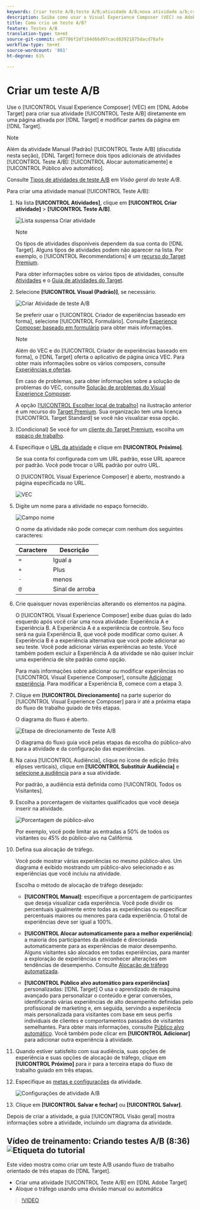 ```yaml
---
keywords: Criar teste A/B;teste A/B;atividade A/B;nova atividade a/b;criar a/b
description: Saiba como usar o Visual Experience Composer (VEC) no Adobe Target para criar sua atividade de teste A/B diretamente em uma página ativada pelo Público alvo.
title: Como crio um teste A/B?
feature: Testes A/B
translation-type: tm+mt
source-git-commit: e87786f2df104d66d97cacd83921875dacd78afe
workflow-type: tm+mt
source-wordcount: '861'
ht-degree: 61%

---
```



# Criar um teste A/B

Use o [!UICONTROL Visual Experience Composer] (VEC) em [!DNL Adobe Target] para criar sua atividade [!UICONTROL Teste A/B] diretamente em uma página ativada por [!DNL Target] e modificar partes da página em [!DNL Target].

>[!NOTE]
>
>Além da atividade Manual (Padrão) [!UICONTROL Teste A/B] (discutida nesta seção), [!DNL Target] fornece dois tipos adicionais de atividades [!UICONTROL Teste A/B]: [!UICONTROL Alocar automaticamente] e [!UICONTROL Público alvo automático].
>
>Consulte [Tipos de atividades de teste A/B](/help/c-activities/t-test-ab/test-ab.md#types) em *Visão geral do teste A/B*.

Para criar uma atividade manual [!UICONTROL Teste A/B]:

1. Na lista **[!UICONTROL Atividades]**, clique em **[!UICONTROL Criar atividade]** > **[!UICONTROL Teste A/B]**.

   ![Lista suspensa Criar atividade](/help/c-activities/t-test-ab/t-test-create-ab/assets/ab_select-new.png)

   >[!NOTE]
   >
   >Os tipos de atividades disponíveis dependem da sua conta do [!DNL Target]. Alguns tipos de atividades podem não aparecer na lista. Por exemplo, o [!UICONTROL Recommendations] é um [recurso do Target Premium](/help/c-intro/intro.md#premium).
   >
   >Para obter informações sobre os vários tipos de atividades, consulte [Atividades](/help/c-activities/activities.md#concept_D317A95A1AB54674BA7AB65C7985BA03) e o [Guia de atividades do Target](/help/c-activities/target-activities-guide.md).

1. Selecione **[!UICONTROL Visual (Padrão)]**, se necessário.

   ![Criar Atividade de teste A/B](/help/c-activities/t-test-ab/t-test-create-ab/assets/create-ab.png)

   Se preferir usar o [!UICONTROL Criador de experiências baseado em forma], selecione [!UICONTROL Formulário]. Consulte [Experience Composer baseado em formulário](/help/c-experiences/form-experience-composer.md) para obter mais informações.

   >[!NOTE]
   >
   >Além do VEC e do [!UICONTROL Criador de experiências baseado em forma], o [!DNL Target] oferta o aplicativo de página única VEC. Para obter mais informações sobre os vários composers, consulte [Experiências e ofertas](/help/c-experiences/experiences.md).
   >
   >Em caso de problemas, para obter informações sobre a solução de problemas do VEC, consulte [Solução de problemas do Visual Experience Composer](/help/c-experiences/c-visual-experience-composer/r-troubleshoot-composer/troubleshoot-composer.md).
   >
   >A opção [[!UICONTROL Escolher local de trabalho]](/help/administrating-target/c-user-management/property-channel/property-channel.md) na ilustração anterior é um recurso do [Target Premium](/help/c-intro/intro.md). Sua organização tem uma licença [!UICONTROL Target Standard] se você não visualizar essa opção.

1. (Condicional) Se você for um [cliente do Target Premium](/help/c-intro/intro.md#premium), escolha um [espaço de trabalho](/help/administrating-target/c-user-management/property-channel/property-channel.md).

1. Especifique o [URL da atividade](/help/c-activities/t-test-ab/t-test-create-ab/ab-activity-url.md) e clique em **[!UICONTROL Próximo]**.

   Se sua conta foi configurada com um URL padrão, esse URL aparece por padrão. Você pode trocar o URL padrão por outro URL.

   O [!UICONTROL Visual Experience Composer] é aberto, mostrando a página especificada no URL.

   ![VEC](/help/c-activities/t-test-ab/t-test-create-ab/assets/vec-new.png)

1. Digite um nome para a atividade no espaço fornecido.

   ![Campo nome](/help/c-activities/t-test-ab/t-test-create-ab/assets/ab_newname-new.png)

   O nome da atividade não pode começar com nenhum dos seguintes caracteres:

   | Caractere | Descrição |
   |--- |--- |
   | `=` | Igual a |
   | `+` | Plus |
   | `-` | menos |
   | `@` | Sinal de arroba |

1. Crie quaisquer novas experiências alterando os elementos na página.

   O [!UICONTROL Visual Experience Composer] exibe duas guias do lado esquerdo após você criar uma nova atividade: Experiência A e Experiência B. A Experiência A é a experiência de controle. Seu foco será na guia Experiência B, que você pode modificar como quiser. A Experiência B é a experiência alternativa que você pode adicionar ao seu teste. Você pode adicionar várias experiências ao teste. Você também podem excluir a Experiência A da atividade se não quiser incluir uma experiência de site padrão como opção.

   Para mais informações sobre adicionar ou modificar experiências no [!UICONTROL Visual Experience Composer], consulte  [Adicionar experiência](/help/c-activities/t-test-ab/t-test-create-ab/ab-add-experience.md#task_454646F2895242D3B92DC395A0CE1A00). Para modificar a Experiência B, comece com a etapa 3.

1. Clique em **[!UICONTROL Direcionamento]** na parte superior do [!UICONTROL Visual Experience Composer] para ir até a próxima etapa do fluxo de trabalho guiado de três etapas.

   O diagrama do fluxo é aberto.

   ![Etapa de direcionamento de Teste A/B](/help/c-activities/t-test-ab/t-test-create-ab/assets/ab_flow-new.png)

   O diagrama do fluxo guia você pelas etapas da escolha do público-alvo para a atividade e da configuração das experiências.

1. Na caixa [!UICONTROL Audiência], clique no ícone de edição (três elipses verticais), clique em **[!UICONTROL Substituir Audiência]** e [selecione a audiência](/help/c-activities/t-test-ab/t-test-create-ab/ab-audience.md) para a sua atividade.

   Por padrão, a audiência está definida como [!UICONTROL Todos os Visitantes].

1. Escolha a porcentagem de visitantes qualificados que você deseja inserir na atividade.

   ![Porcentagem de público-alvo](/help/c-activities/t-test-ab/t-test-create-ab/assets/audperc-new.png)

   Por exemplo, você pode limitar as entradas a 50% de todos os visitantes ou 45% do público-alvo na Califórnia.

1. Defina sua alocação de tráfego.

   Você pode mostrar várias experiências no mesmo público-alvo. Um diagrama é exibido mostrando um público-alvo selecionado e as experiências que você incluiu na atividade.

   Escolha o método de alocação de tráfego desejado:

   * **[!UICONTROL Manual]**: especifique a porcentagem de participantes que deseja visualizar cada experiência. Você pode dividir os percentuais igualmente entre todas as experiências ou especificar percentuais maiores ou menores para cada experiência. O total de experiências deve ser igual a 100%.

   * **[!UICONTROL Alocar automaticamente para a melhor experiência]**: a maioria dos participantes da atividade é direcionada automaticamente para as experiências de maior desempenho. Alguns visitantes são alocados em todas experiências, para manter a exploração de experiências e reconhecer alterações em tendências de desempenho. Consulte [Alocação de tráfego automatizada](/help/c-activities/automated-traffic-allocation/automated-traffic-allocation.md#concept_A1407678796B4C569E94CBA8A9F7F5D4).

   * **[!UICONTROL Público alvo automático para experiências]** personalizadas:  [!DNL Target] O usa o aprendizado de máquina avançado para personalizar o conteúdo e gerar conversões, identificando várias experiências de alto desempenho definidas pelo profissional de marketing e, em seguida, servindo a experiência mais personalizada para visitantes com base em seus perfis individuais de clientes e comportamentos passados de visitantes semelhantes. Para obter mais informações, consulte [Público alvo automático](/help/c-activities/auto-target/auto-target-to-optimize.md).
   Você também pode clicar em **[!UICONTROL Adicionar]** para adicionar outra experiência à atividade.

1. Quando estiver satisfeito com sua audiência, suas opções de experiência e suas opções de alocação de tráfego, clique em **[!UICONTROL Próximo]** para ir para a terceira etapa do fluxo de trabalho guiado em três etapas.

1. Especifique as [metas e configurações](/help/c-activities/t-test-ab/t-test-create-ab/ab-goals-and-settings.md) da atividade.

   ![Configurações de atividade A/B](/help/c-activities/t-test-ab/t-test-create-ab/assets/ab_settings-new.png)

1. Clique em **[!UICONTROL Salvar e fechar]** ou **[!UICONTROL Salvar]**.

Depois de criar a atividade, a guia [!UICONTROL Visão geral] mostra informações sobre a atividade, incluindo um diagrama da atividade.

## Vídeo de treinamento: Criando testes A/B (8:36) ![Etiqueta do tutorial](/help/assets/tutorial.png)

Este vídeo mostra como criar um teste A/B usando fluxo de trabalho orientado de três etapas do [!DNL Target].

* Criar uma atividade [!UICONTROL Teste A/B] em [!DNL Adobe Target]
* Aloque o tráfego usando uma divisão manual ou automática

>[!VIDEO](https://video.tv.adobe.com/v/17391)
